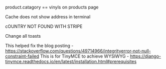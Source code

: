 product.catagory == vinyls on products page

Cache does not show address in terminal 

cOUNTRY NOT FOUND WITH STRIPE

Change all toasts

This helped fix the blog posting - https://stackoverflow.com/questions/49714966/integrityerror-not-null-constraint-failed
This is for TinyMCE to achieve WYSIWYG - https://django-tinymce.readthedocs.io/en/latest/installation.html#prerequisites